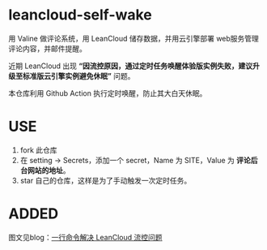 # leancloud-self-wake

用 Valine 做评论系统，用 LeanCloud 储存数据，并用云引擎部署 web服务管理评论内容，并邮件提醒。

近期 LeanCloud 出现 **“因流控原因，通过定时任务唤醒体验版实例失败，建议升级至标准版云引擎实例避免休眠”**  问题。

本仓库利用 Github Action 执行定时唤醒，防止其大白天休眠。



# USE

1. fork 此仓库
2. 在 setting -> Secrets，添加一个 secret，Name 为 SITE，Value 为 **评论后台网站的地址**。
3. star 自己的仓库，这样是为了手动触发一次定时任务。



# ADDED

图文见blog：[一行命令解决 LeanCloud 流控问题](https://www.aimtao.net/slef-wake-leancloud/)
